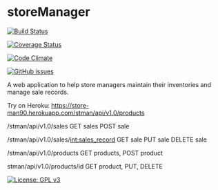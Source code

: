 # storeManager

[![Build Status](https://travis-ci.com/hogum/storeManager.svg?branch=master)](https://travis-ci.com/hogum/storeManager)

[![Coverage Status](https://coveralls.io/repos/github/hogum/storeManager/badge.svg)](https://coveralls.io/github/hogum/storeManager)

[![Code Climate](https://codeclimate.com/github/codeclimate/codeclimate/badges/gpa.svg)](https://codeclimate.com/github/hogum/storeManager)

[![GitHub issues](https://img.shields.io/github/issues/hogum/storeManager.svg?style=for-the-badge)](https://github.com/hogum/storeManager/issues)

A web application to help store managers maintain their inventories and manage sale records.


Try on Heroku: https://store-man90.herokuapp.com/stman/api/v1.0/products

/stman/api/v1.0/sales
GET sales 
POST sale
 
/stman/api/v1.0/sales/<int:sales_record>
GET sale
PUT sale
DELETE sale

/stman/api/v1.0/products
GET products, POST product

stman/api/v1.0/products/id
GET product, PUT, DELETE

[![License: GPL v3](https://img.shields.io/badge/License-GPL%20v3-blue.svg)](https://www.gnu.org/licenses/gpl-3.0)
